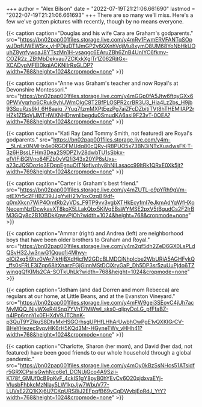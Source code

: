 +++
author = "Alex Bilson"
date = "2022-07-19T21:21:06.661690"
lastmod = "2022-07-19T21:21:06.661693"
+++
There are so many we'll miss. Here's a few we've gotten pictures with recently, though by no means everyone.

{{< caption caption="Douglas and his wife Cara are Graham's godparents." src="https://bn02pap001files.storage.live.com/y4mRy1FwmERVFANTqSOpwJDpfUWEWSrx_yHPDjuDT1JmGP2y6QXnhVdjMu8xymO8UM68YoNbHkUOuhZ8ynfywoaJ8YTszMn1H-vsaqgc6EAruZBh6ZnB4UnIYC6fkmv-COZR2z_ZBtMbDekvau7ZCKxkXglTr1Z062RjtGx-XCADypMFElDkqiACKNIIrRsGLDP?width=768&height=1024&cropmode=none" >}}

{{< caption caption="Anne was Graham's teacher and now Royal's at Devonshire Montessori." src="https://bn02pap001files.storage.live.com/y4mGGp0fA5Jtw6ftqyGXx60PWVyqrhp6CRuk9yhUWmOlgC8T2BfPLOSPR2crBR3U3_Hia4Lz2bs_H9jb93SpuRzs9kI_6H8aaiq_7Yuq7fzmMXPtEezPg7aiZFcDZbitiTVt8hTHEMlIAP2rHZk1Zl5pVjJMTHWXNHDrwnlibegdu0SmudKA6asI9F23vT-0OEA?width=768&height=1024&cropmode=none" >}}

{{< caption caption="Kati Ray (and Tommy Smith, not featured) are Royal's godparents." src="https://bn02pap001files.storage.live.com/y4m-__5LnLz0NMHz4e0RGDFMUdq80cQRv-jR8PUO5x73BN3iNTxXuadwsFK-T-3z6HBssLFHm3Dea2S9DPZIv28dwbTU1sSbkx-efVIFjBGIVno84FZb0yVQfi343x20YP8sUxs-a23cJQSDozIo3EDqpEgnuOlTNqfivqhy8hNILasacc99ltRk1QRxE0Xk5jt?width=769&height=1024&cropmode=none" >}}

{{< caption caption="Carter is Graham's best friend." src="https://bn02pap001files.storage.live.com/y4mZUTL-o9pYRh9gVm-ptEXfr5c2FHBZ39JJgYviH21v1pxOzgBI9df-q0mXkcn7WiP4OmtRb2yVDs_F9TP9vv3vgbXTHkEcyfmI7eJkmAdYqWfHXoNecemNzfDcwkavXT8koX5LLakQbx5KjVqEBsWYMSE2pxV5tBgudCs2F2lrBM3GQy8c2B1OBDkKgwvPjOh?width=1024&height=768&cropmode=none" >}}

{{< caption caption="Ammar (right) and Andrea (left) are neighborhood boys that have been older brothers to Graham and Royal." src="https://bn02pap001files.storage.live.com/y4m2qf5dh2ZeD6GX0LsPLdQSvH32Jw3nwG1Qquo1j4Mhvy-oIOi2xg5I9hz0VAr7ikHjBXdHjcfM2GDcBLMDCjNhpIcbe2WbURjA5AGHFykQ_ffs0sFRLE3iZqp68ltXnarzFGjGlqnMStDCjXryGaP_Dh5DP3sr5zuUuPjdo6TZwinqgQfKIMs2CA-SOTkUhLk?width=768&height=1024&cropmode=none" >}}

{{< caption caption="Jotham (and dad Dorren and mom Rebecca) are regulars at our home, at Little Beans, and at the Evanston Vineyard." src="https://bn02pap001files.storage.live.com/y4mFW9gei3SEovC4jUh7acMyMQQ_NIyWXeR4lSng7YVhT7MWwI_sks0-qljpyDoLG_pfFfaBZ-n4IPp6mnYIx0EHXdV9JTChnK-p3QuT9YZlkuS8DtyMxHSGOrhsgUPHfLHhArUwbhOwPgE1vQXKIGrCV-BHeYHezec9vqvHK6rH5KQd3Mr-HGyneTWv_vHHh41?width=768&height=1024&cropmode=none" >}}

{{< caption caption="Charlotte, Sharon (her mom), and David (her dad, not featured) have been good friends to our whole household through a global pandemic." src="https://bn02pap001files.storage.live.com/y4mOy0kBzSsNHcs51ATsidfr5GRXCPsiisGwhNco6e1_DCNUjGco4A9Szii-K178f_GMUf0cB9pKvF_4ckIS1gY8pyB0hYEvCv6O20xjdxvaEYj-VIusbFhbkcMzNIay5LW1kpJjw7WbuV77-LUVsE2ZQ1KXj6U7CKpURS8iJ2EFpqfB69vCgDWvbjEoRdJ_YtY?width=768&height=1024&cropmode=none" >}}